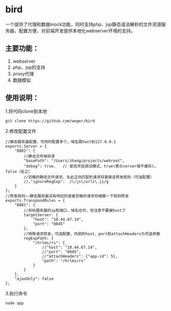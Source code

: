bird
====

一个提供了代理和数据mock功能，同时支持php、jsp静态语法解析的文件资源服务器，配置方便，对前端开发提供本地化webserver环境的支持。


主要功能：
-------------
1.  webserver
2.  php、jsp的支持
3.  proxy代理
4.  数据模拟


使用说明：
-------------
1.将代码clone到本地
````
git clone https://github.com/weger/bird
````
2.修改配置文件
````
//静态服务器配置，可同时配置多个，域名需host到127.0.0.1
exports.Server = {
    "8081": {
        //静态文件根目录
        "basePath": "/Users/zhang/projects/webroot",
        "debug": true,   // 是否开启调试模式，true(表示server端不缓存)，false（反之）
        //忽略的静态文件请求，与此正则匹配的请求将直接走转发规则（可选配置）
        //,"ignoreRegExp":  /\/js\/urls\.js/g
    }
};
//转发规则——静态服务器没有响应的或者忽略的请求将根据一下规则转发
exports.TranspondRules = {
    "8081": {
        //目标服务器的ip和端口，域名也可，但注意不要被host了
        targetServer: {
            "host": "10.44.67.14",
            "port": "8045"
        },
        //特殊请求转发，可选配置，内部的host、port和attachHeaders为可选参数
        regExpPath: {
            "/hrlms/rs": {
                //"host": "10.44.67.14",
                //"port": "8045",
                //"attachHeaders": {"app-id": 5},
                "path": "/hrlms/rs"
            }
        }
    },
    "ajaxOnly": false
};
````
3.执行命令
````
node app
````

